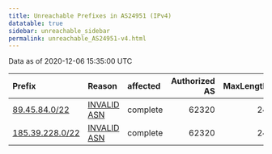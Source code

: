 ```yaml
---
title: Unreachable Prefixes in AS24951 (IPv4)
datatable: true
sidebar: unreachable_sidebar
permalink: unreachable_AS24951-v4.html
---
```


Data as of 2020-12-06 15:35:00 UTC


<div class="datatable-begin"></div>

| Prefix                                                   | Reason                                                                                                 | affected   |   Authorized AS |   MaxLength | Anchor                                         |   unreachable /24s |
|:---------------------------------------------------------|:-------------------------------------------------------------------------------------------------------|:-----------|----------------:|------------:|:-----------------------------------------------|-------------------:|
| [89.45.84.0/22](https://stat.ripe.net/89.45.84.0/22)     | [INVALID ASN](https://rpki-validator.ripe.net/announcement-preview?asn=AS24951&prefix=89.45.84.0/22)   | complete   |           62320 |          24 | [RIPE](unreachable_RIPE_NCC_RPKI_Root-v4.html) |                  4 |
| [185.39.228.0/22](https://stat.ripe.net/185.39.228.0/22) | [INVALID ASN](https://rpki-validator.ripe.net/announcement-preview?asn=AS24951&prefix=185.39.228.0/22) | complete   |           62320 |          24 | [RIPE](unreachable_RIPE_NCC_RPKI_Root-v4.html) |                  4 |

<div class="datatable-end"></div>
